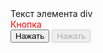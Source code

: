 <div>Текст элемента div</div>
<div style="color:red;">Кнопка</div>
<input type="button" value="Нажать">
<input type="button" value="Нажать" disabled>
